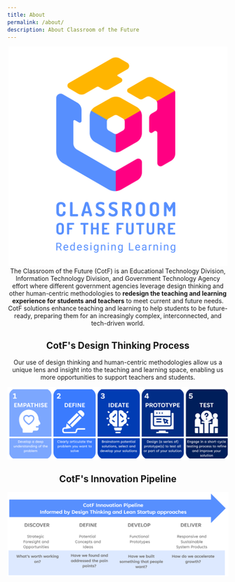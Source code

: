 ```yaml
---
title: About
permalink: /about/
description: About Classroom of the Future
---
```

<center><img src="/images/CotF%20logo%20resize.png" height="500"></center>

<center>The Classroom of the Future (CotF) is an Educational Technology Division, Information Technology Division, and Government Technology Agency effort where different government agencies leverage design thinking and other human-centric methodologies to <b>redesign the teaching and learning experience for students and teachers</b> to meet current and future needs.</center>

<center>CotF solutions enhance teaching and learning to help students to be future-ready, preparing them for an increasingly complex, interconnected, and tech-driven world.</center>

<center><h2>CotF's Design Thinking Process</h2></center>
<center>Our use of design thinking and human-centric methodologies allow us a unique lens and insight into the teaching and learning space, enabling us more opportunities to support teachers and students. </center>

![CotF design thinking](/images/CotF%20design%20thinking.png)

<center><h2>CotF's Innovation Pipeline</h2></center>

![CotF innovation pipeline](/images/CotF%20pipeline.png)